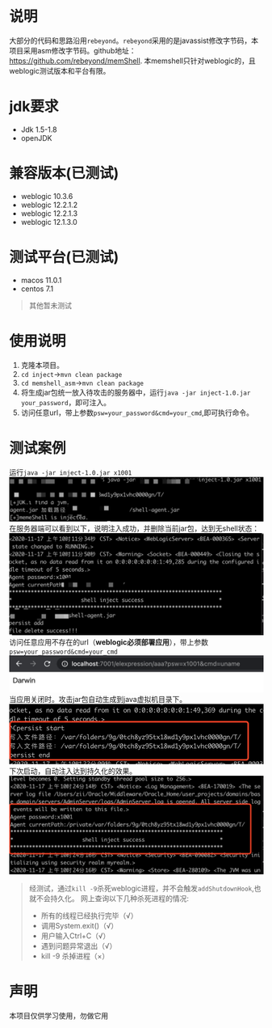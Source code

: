 # 说明
大部分的代码和思路沿用`rebeyond`。`rebeyond`采用的是javassist修改字节码，本项目采用asm修改字节码。github地址：https://github.com/rebeyond/memShell.
本memshell只针对weblogic的，且weblogic测试版本和平台有限。

# jdk要求
* Jdk 1.5-1.8
* openJDK

# 兼容版本(已测试)
* weblogic 10.3.6
* weblogic 12.2.1.2
* weblogic 12.2.1.3
* weblogic 12.1.3.0
# 测试平台(已测试)
* macos 11.0.1
* centos 7.1
>其他暂未测试

# 使用说明
1. 克隆本项目。
2. `cd inject`->`mvn clean package`
3. `cd memshell_asm`->`mvn clean package`
4. 将生成jar包统一放入待攻击的服务器中，运行`java -jar inject-1.0.jar your_password`，即可注入。
5. 访问任意url，带上参数`psw=your_password&cmd=your_cmd`,即可执行命令。
# 测试案例
运行`java -jar inject-1.0.jar x1001`
![java](./img/java.png)
在服务器端可以看到以下，说明注入成功，并删除当前jar包，达到无shell状态：
![server](./img/server.png)
访问任意应用不存在的url（**weblogic必须部署应用**），带上参数`psw=your_password&cmd=your_cmd`
![request](./img/request.png)
当应用关闭时。攻击jar包自动生成到java虚拟机目录下。
![persist](./img/persist.png)
下次启动，自动注入达到持久化的效果。
![persist2](./img/persist2.png)
> 经测试，通过`kill -9`杀死weblogic进程，并不会触发`addShutdownHook`,也就不会持久化。
>网上查询以下几种杀死进程的情况:
>* 所有的线程已经执行完毕（√）
>* 调用System.exit()（√）
>* 用户输入Ctrl+C（√）
>* 遇到问题异常退出（√）
>* kill -9 杀掉进程（×）

# 声明
本项目仅供学习使用，勿做它用







